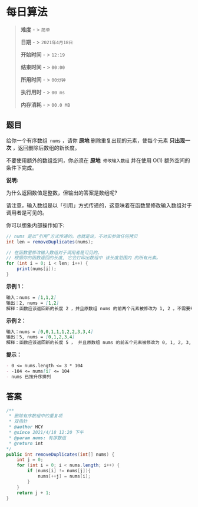 # 每日算法

> **难度**  - > `简单`
>
> **日期** - > `2021年4月18日`
>
> **开始时间** - > `12:19`
>
> **结束时间** - > `00:00`
>
> **所用时间** - > `00分钟`
>
> **执行用时** - > `00 ms`
>
> **内存消耗** - > `00.0 MB`

## 题目

给你一个有序数组` nums` ，请你 **原地** 删除重复出现的元素，使每个元素 **只出现一次** ，返回删除后数组的新长度。

不要使用额外的数组空间，你必须在 **原地**` 修改输入数组` 并在使用 O(1) 额外空间的条件下完成。 

**说明:**

为什么返回数值是整数，但输出的答案是数组呢?

请注意，输入数组是以「引用」方式传递的，这意味着在函数里修改输入数组对于调用者是可见的。

你可以想象内部操作如下:

```java
// nums 是以“引用”方式传递的。也就是说，不对实参做任何拷贝
int len = removeDuplicates(nums);

// 在函数里修改输入数组对于调用者是可见的。
// 根据你的函数返回的长度, 它会打印出数组中 该长度范围内 的所有元素。
for (int i = 0; i < len; i++) {
    print(nums[i]);
}
```

**示例 1：**

```markdown
输入：nums = [1,1,2]
输出：2, nums = [1,2]
解释：函数应该返回新的长度 2 ，并且原数组 nums 的前两个元素被修改为 1, 2 。不需要考虑数组中超出新长度后面的元素。
```

**示例 2：**

```markdown
输入：nums = [0,0,1,1,1,2,2,3,3,4]
输出：5, nums = [0,1,2,3,4]
解释：函数应该返回新的长度 5 ， 并且原数组 nums 的前五个元素被修改为 0, 1, 2, 3, 4 。不需要考虑数组中超出新长度后面的元素。
```

**提示：**

```markdown
- 0 <= nums.length <= 3 * 104
- -104 <= nums[i] <= 104
- nums 已按升序排列
```

## 答案

```java
/**
 * 删除有序数组中的重复项
 * 双指针
 * @author HCY
 * @since 2021/4/18 12:20 下午
 * @param nums: 有序数组
 * @return int
*/
public int removeDuplicates(int[] nums) {
    int j = 0;
    for (int i = 0; i < nums.length; i++) {
        if (nums[i] != nums[j]){
            nums[++j] = nums[i];
        }
    }
    return j + 1;
}
```